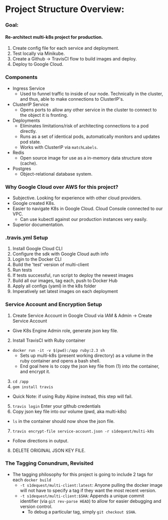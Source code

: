 # Project Structure Overview:

### Goal:
#### Re-architect multi-k8s project for production.
1. Create config file for each service and deployment.
2. Test locally via Minikube.
3. Create a Github -> TravisCI flow to build images and deploy.
4. Deploy to Google Cloud.

### Components
* Ingress Service
  * Used to funnel traffic to inside of our node. Technically in the cluster, and thus, able to make connections to ClusterIP's.
* ClusterIP Service
  * Opens ports to allow any other service in the cluster to connect to the object it is fronting.
* Deployments
  * Eliminates limitations/risk of architecting connections to a pod directly.
  * Runs as a set of identical pods, automatically monitors and updates pod state.
  * Works with ClusterIP via `matchLabels`.
* Redis
  * Open source image for use as a in-memory data structure store (cache).
* Postgres
  * Object-relational database system.


### Why Google Cloud over AWS for this project?
* Subjective. Looking for experience with other cloud providers.
* Google created K8s.
* Easier to navigate K8s in Google Cloud. Cloud Console connected to our VPC.
  * Can use kubectl against our production instances very easily.
* Superior documentation.

### .travis.yml Setup
1. Install Google Cloud CLI
2. Configure the sdk with Google Cloud auth info
3. Login to the Docker CLI
4. Build the 'test' version of multi-client
5. Run tests
6. If tests successful, run script to deploy the newest images
7. Build all our images, tag each, push to Docker Hub
8. Apply all configs (yaml) in the k8s folder
9. Imperatively set latest images on each deployment

### Service Account and Encryption Setup
1. Create Service Account in Google Cloud via IAM & Admin -> Create Service Account
  * Give K8s Engine Admin role, generate json key file.
2. Install TravisCI with Ruby container
  * `docker run -it -v $(pwd):/app ruby:2.3 sh`
    * Sets up multi-k8s (present working directory) as a volume in the ruby container and opens a bash shell.
    * End goal here is to copy the json key file from (1) into the container, and encrypt it.
3. `cd /app`
4. `gem install travis`
  * Quick Note: if using Ruby Alpine instead, this step will fail.
5. `travis login` Enter your github credentials
6. Copy json key file into our volume (pwd, aka multi-k8s)
  * `ls` in the container should now show the json file.
7. `travis encrypt-file service-account.json -r s1dequest/multi-k8s`
  * Follow directions in output.
8. DELETE ORIGINAL JSON KEY FILE.

### The Tagging Conundrum, Revisited
* The tagging philosophy for this project is going to include 2 tags for each `docker build`
  * `-t s1dequest/multi-client:latest`: Anyone pulling the docker image will not have to specify a tag if they want the most recent version.
  * `-t s1dequest/multi-client:$SHA`: Appends a unique commit identifier (via `git rev-parse HEAD`) to allow for easier debugging and version control.
    * To debug a particular tag, simply `git checkout $SHA`.
